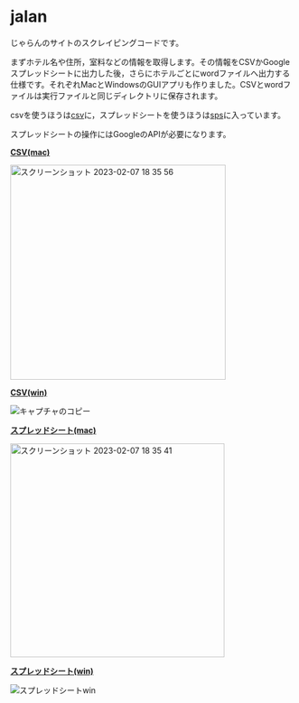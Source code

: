 # jalan
じゃらんのサイトのスクレイピングコードです。

まずホテル名や住所，室料などの情報を取得します。その情報をCSVかGoogleスプレッドシートに出力した後，さらにホテルごとにwordファイルへ出力する仕様です。それぞれMacとWindowsのGUIアプリも作りました。CSVとwordファイルは実行ファイルと同じディレクトリに保存されます。

csvを使うほうは[csv](https://github.com/tkedjp/jalan/tree/main/csv)に，スプレッドシートを使うほうは[sps](https://github.com/tkedjp/jalan/tree/main/sps)に入っています。

スプレッドシートの操作にはGoogleのAPIが必要になります。

**[CSV(mac)](https://github.com/tkedjp/jalan/blob/main/sps/jalan_gui.zip?raw=true)**

<img width="381" alt="スクリーンショット 2023-02-07 18 35 56" src="https://user-images.githubusercontent.com/120151701/217207523-030e0ee5-d1b9-47c4-9f25-4f3ed5c1704d.png">

**[CSV(win)](https://github.com/tkedjp/jalan/blob/main/sps/jalan_gui_win.zip?raw=true)**

![キャプチャのコピー](https://user-images.githubusercontent.com/120151701/217216866-f04a1c6b-05a0-4582-b694-fca87a70c158.PNG)


**[スプレッドシート(mac)](https://github.com/tkedjp/jalan/blob/main/sps/jalan_gui_sps_mac.zip?raw=true)**

<img width="379" alt="スクリーンショット 2023-02-07 18 35 41" src="https://user-images.githubusercontent.com/120151701/217207550-f19eadcc-ef98-4db4-ae4b-b6f7574b74d8.png">

**[スプレッドシート(win)](https://github.com/tkedjp/jalan/blob/main/sps/jalan_gui_sps_win.zip?raw=true)**

![スプレッドシートwin](https://user-images.githubusercontent.com/120151701/217217837-d749ba44-1c07-41ca-af32-8295deff23a2.PNG)
